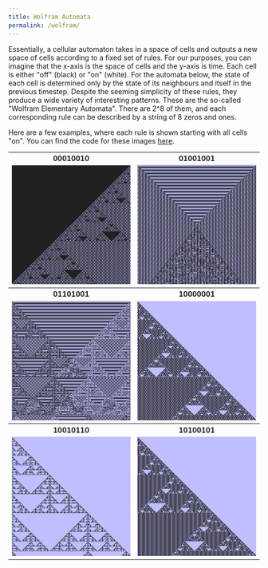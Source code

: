 ```yaml
---
title: Wolfram Automata
permalink: /wolfram/
---
```


Essentially, a cellular automaton takes in a space of cells and outputs a new space of cells according to a fixed set of rules. 
For our purposes, you can imagine that the x-axis is the space of cells and the y-axis is time. 
Each cell is either "off" (black) or "on" (white). For the automata below, the state of each cell is determined only by the state of its neighbours and itself in the previous timestep.
Despite the seeming simplicity of these rules, they produce a wide variety of interesting patterns.
These are the so-called "Wolfram Elementary Automata". There are 2^8 of them, and each corresponding rule can be described by a string of 8 zeros and ones. 
<p>
Here are a few examples, where each rule is shown starting with all cells "on". You can find the code for these images <a href = "https://github.com/ibeach/ibeach.github.io/tree/master/code/wolfram">here</a>.

<table margins="2px">
	<tr>
		<th>00010010</th>
		<th>01001001</th>
	</tr>
	<tr>
		<td><img src="\images\wolfram\for_display\00010010.png"></td>
		<td><img src="\images\wolfram\for_display\01001001.png"></td>
	</tr>
	<tr>
		<th>01101001</th>
		<th>10000001</th>
	</tr>
	<tr>
		<td><img src="\images\wolfram\for_display\01101001.png"></td>
		<td><img src="\images\wolfram\for_display\10000001.png"></td>
	</tr>
	<tr>
		<th>10010110</th>
		<th>10100101</th>
	</tr>
	<tr>
		<td><img src="\images\wolfram\for_display\10010110.png"></td>
		<td><img src="\images\wolfram\for_display\10100101.png"></td>
	</tr>
</table>
